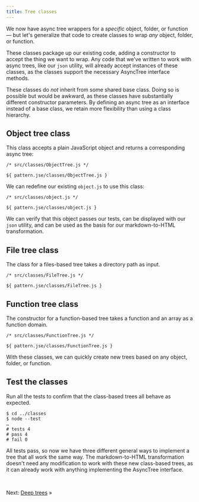```yaml
---
title: Tree classes
---
```


We now have async tree wrappers for a _specific_ object, folder, or function — but let's generalize that code to create classes to wrap _any_ object, folder, or function.

These classes package up our existing code, adding a constructor to accept the thing we want to wrap. Any code that we've written to work with async trees, like our `json` utility, will already accept instances of these classes, as the classes support the necessary AsyncTree interface methods.

These classes do _not_ inherit from some shared base class. Doing so is possible but would be awkward, as these classes have substantially different constructor parameters. By defining an async tree as an interface instead of a base class, we retain more flexibility than using a class hierarchy.

## Object tree class

This class accepts a plain JavaScript object and returns a corresponding async tree:

```${'js'}
/* src/classes/ObjectTree.js */

${ pattern.jse/classes/ObjectTree.js }
```

We can redefine our existing `object.js` to use this class:

```${'js'}
/* src/classes/object.js */

${ pattern.jse/classes/object.js }
```

We can verify that this object passes our tests, can be displayed with our `json` utility, and can be used as the basis for our markdown-to-HTML transformation.

## File tree class

The class for a files-based tree takes a directory path as input.

```${'js'}
/* src/classes/FileTree.js */

${ pattern.jse/classes/FileTree.js }
```

## Function tree class

The constructor for a function-based tree takes a function and an array as a function domain.

```${'js'}
/* src/classes/FunctionTree.js */

${ pattern.jse/classes/FunctionTree.js }
```

With these classes, we can quickly create new trees based on any object, folder, or function.

## Test the classes

<span class="tutorialStep"></span> Run all the tests to confirm that the class-based trees all behave as expected.

```console
$ cd ../classes
$ node --test
…
# tests 4
# pass 4
# fail 0
```

All tests pass, so now we have three different general ways to implement a tree that all work the same way. The markdown-to-HTML transformation doesn't need any modification to work with these new class-based trees, as it can already work with anything implementing the AsyncTree interface.

&nbsp;

Next: [Deep trees](deep.html) »
